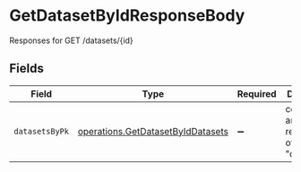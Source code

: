 # GetDatasetByIdResponseBody

Responses for GET /datasets/{id}


## Fields

| Field                                                                                  | Type                                                                                   | Required                                                                               | Description                                                                            |
| -------------------------------------------------------------------------------------- | -------------------------------------------------------------------------------------- | -------------------------------------------------------------------------------------- | -------------------------------------------------------------------------------------- |
| `datasetsByPk`                                                                         | [operations.GetDatasetByIdDatasets](../../models/operations/getdatasetbyiddatasets.md) | :heavy_minus_sign:                                                                     | columns and relationships of "datasets"                                                |